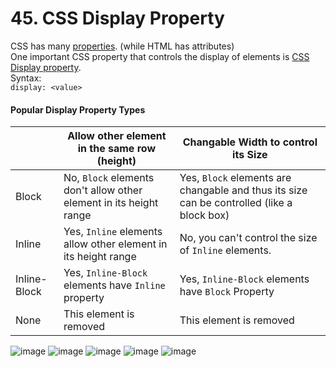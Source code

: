# 45. CSS Display Property
CSS has many [properties](https://www.w3schools.com/cssref/index.php). (while HTML has attributes)   
One important CSS property that controls the display of elements is [CSS Display property](https://www.w3schools.com/cssref/pr_class_display.php).    
Syntax:   
`display: <value>`   
#### Popular Display Property Types
| | Allow other element in the same row (height)| Changable Width to control its Size|
|-|-|-|
|Block| No, `Block` elements don't allow other element in its height range | Yes, `Block` elements are changable and thus its size can be controlled (like a block box)|
|Inline| Yes, `Inline` elements allow other element in its height range | No, you can't control the size of `Inline` elements.|
|Inline-Block| Yes, `Inline-Block` elements have `Inline` property | Yes, `Inline-Block` elements have `Block` Property|
|None| This element is removed |This element is removed |

![image](https://user-images.githubusercontent.com/98670879/214389288-151c2a0b-f8a4-4674-a209-d81e6a83a231.png)
![image](https://user-images.githubusercontent.com/98670879/214389383-d30c8857-7079-44a0-98f6-c195b09ca61e.png)
![image](https://user-images.githubusercontent.com/98670879/214389433-615e7aad-d4d2-4381-a1d4-b487a3654841.png)
![image](https://user-images.githubusercontent.com/98670879/214389481-714899df-cd6d-4b0a-bae4-604f10b7785f.png)
![image](https://user-images.githubusercontent.com/98670879/214389688-b98a9888-145c-4044-9cf8-84718e05e37d.png)

